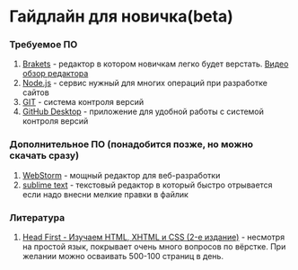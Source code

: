 # Гайдлайн для новичка(beta)

### Требуемое ПО

1. [Brakets](https://brackets.ru.uptodown.com/windows/download) - редактор в котором новичкам легко будет верстать. [Видео обзор редактора](https://youtu.be/sREM7ubwLWw)
2. [Node.js](https://nodejs.org/dist/v14.17.0/node-v14.17.0-x86.msi) - сервис нужный для многих операций при разработке сайтов
3. [GIT](https://git-scm.com/download/win) - система контроля версий
4. [GitHub Desktop](https://central.github.com/deployments/desktop/desktop/latest/win32) - приложение для удобной работы с системой контроля версий

### Дополнительное ПО  (понадобится позже, но можно скачать сразу)

1. [WebStorm](https://rutracker.org/forum/viewtopic.php?t=5956880) - мощный редактор для веб-разработки
2. [sublime text](https://download.sublimetext.com/Sublime%20Text%20Build%203211%20x64%20Setup.exe) - текстовый редактор в который быстро отрывается если надо внесни мелкие правки в файлик



### Литература

1. [Head First - Изучаем HTML, XHTML и CSS (2-е издание)](https://rutracker.org/forum/viewtopic.php?t=4906574) - несмотря на простой язык, покрывает очень много  вопросов по вёрстке. При желании можно осваивать 500-100 страниц в день.

